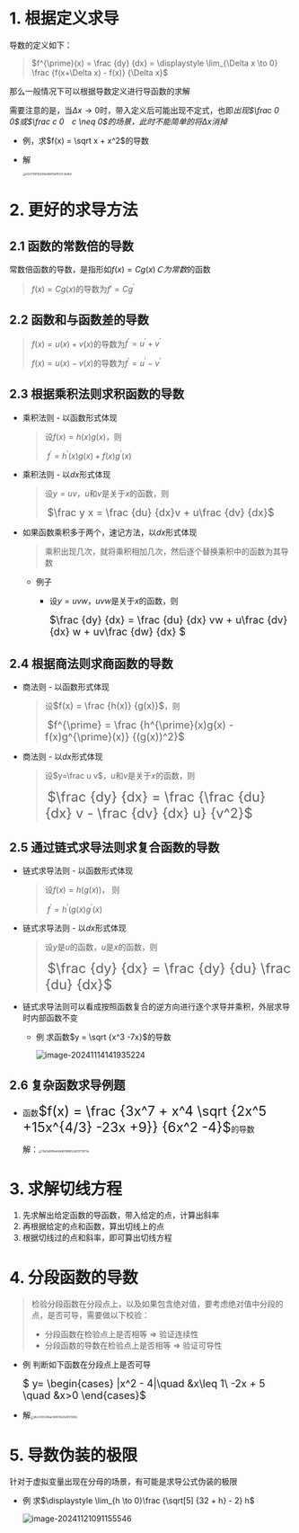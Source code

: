 # 1. 根据定义求导

导数的定义如下：

> $f^{\prime}(x) = \frac {dy} {dx} = \displaystyle \lim_{\Delta x \to 0} \frac {f(x+\Delta x) - f(x)} {\Delta x}$

那么一般情况下可以根据导数定义进行导函数的求解

需要注意的是，当$\Delta x \to 0$时，带入定义后可能出现不定式，也即*出现$\frac 0 0$或$\frac c 0　c \neq 0$的场景，此时不能简单的将$\Delta x$消掉*

- 例，求$f(x) = \sqrt x + x^2$的导数

- 解

    <img src="chap 6 求解微分问题.assets/b122706155293b46801df1537c3b4b5.jpg" alt="b122706155293b46801df1537c3b4b5" style="zoom:33%;" />

    

# 2. 更好的求导方法

## 2.1 函数的常数倍的导数

常数倍函数的导数，是指形如$f(x)=C g(x)　Ｃ为常数$的函数

> $f(x)=Cg(x)$的导数为$f{\prime} = Cg^{\prime}$

## 2.2 函数和与函数差的导数

> $f(x) = u(x) + v(x)$的导数为$f^{\prime} = u^{\prime} + v^{\prime}$
>
> $f(x) = u(x) - v(x)$的导数为$f^{\prime} = u^{\prime} - v^{\prime}$

## 2.3 根据乘积法则求积函数的导数

- 乘积法则 - 以函数形式体现

    > 设$f(x) = h(x)g(x)$，则
    >
    > ​	$f^{\prime} = h^{\prime}(x)g(x) + f(x)g^{\prime}(x)$

- 乘积法则 - 以$dx$形式体现

    > 设$y=uv$，$u$和$v$是关于$x$的函数，则
    >
    > ​	<font size=4>$\frac y x = \frac {du} {dx}v + u\frac {dv} {dx}$</font>

- 如果函数乘积多于两个，速记方法，以$dx$形式体现

    > 乘积出现几次，就将乘积相加几次，然后逐个替换乘积中的函数为其导数

    - 例子

        - 设$y = uvw$，$u$$v$$w$是关于$x$的函数，则

            <font size=4>$\frac {dy} {dx} = \frac {du} {dx} vw + u\frac {dv} {dx} w + uv\frac {dw} {dx} $</font>

## 2.4 根据商法则求商函数的导数

- 商法则 - 以函数形式体现

    > 设<font size =3>$f(x) = \frac {h(x)} {g(x)}$</font>，则
    >
    > ​	<font size =4>$f^{\prime} = \frac {h^{\prime}(x)g(x) - f(x)g^{\prime}(x)} {(g(x))^2}$</font>

- 商法则 - 以$dx$形式体现

    > 设$y=\frac u v$，$u$和$v$是关于$x$的函数，则
    >
    > ​	<font size = 5>$\frac {dy} {dx} = \frac {\frac {du} {dx} v - \frac {dv} {dx} u} {v^2}$</font>

## 2.5 通过链式求导法则求复合函数的导数

- 链式求导法则 - 以函数形式体现

    > 设$f(x) = h(g(x))$， 则
    >
    > ​	$f^{\prime} = h^{\prime}(g(x)g^{\prime}(x)$

- 链式求导法则 - 以$dx$形式体现

    > 设$y$是$u$的函数，$u$是$x$的函数，则
    >
    > ​	<font size=5>$\frac {dy} {dx} = \frac {dy} {du} \frac {du} {dx}$</font>

- 链式求导法则可以看成按照函数复合的逆方向进行逐个求导并乘积，外层求导时内部函数不变

    - 例 求函数$y = \sqrt {x^3 -7x}$的导数

        ![image-20241114141935224](<chap 6 求解微分问题.assets/image-20241114141935224.png>)

## 2.6 复杂函数求导例题

- 函数<font size =5>$f(x) = \frac {3x^7 + x^4 \sqrt {2x^5 +15x^{4/3} -23x +9}} {6x^2 -4}$</font>的导数

    解：<img src="chap 6 求解微分问题.assets/79d3a5f68a448d8398852d01377673e.jpg" alt="79d3a5f68a448d8398852d01377673e" style="zoom: 33%;" />

# 3. 求解切线方程

1. 先求解出给定函数的导函数，带入给定的点，计算出斜率
2. 再根据给定的点和函数，算出切线上的点
3. 根据切线过的点和斜率，即可算出切线方程

# 4. 分段函数的导数

> 检验分段函数在分段点上，以及如果包含绝对值，要考虑绝对值中分段的点，是否可导，需要做以下校验：
>
> - 分段函数在检验点上是否相等 $\Rightarrow$ 验证连续性
> - 分段函数的导数在检验点上是否相等 $\Rightarrow$ 验证可导性

- 例  判断如下函数在分段点上是否可导

    <font size=4>$ y= \begin{cases} |x^2 - 4|\quad &x\leq 1\\ -2x + 5 \quad &x>0 \end{cases}$</font>

- 解<img src="chap 6 求解微分问题.assets/dfcc1455246ac58451fe2fe0f21560c.jpg" alt="dfcc1455246ac58451fe2fe0f21560c" style="zoom:33%;" />

# 5. 导数伪装的极限

针对于虚拟变量出现在分母的场景，有可能是求导公式伪装的极限

- 例 求$\displaystyle \lim_{h \to 0}\frac {\sqrt[5] {32 + h} - 2} h$

    ![image-20241121091155546](<chap 6 求解微分问题.assets/image-20241121091155546.png>)

  



